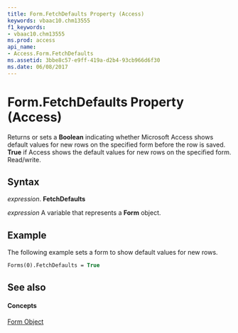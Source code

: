 ```yaml
---
title: Form.FetchDefaults Property (Access)
keywords: vbaac10.chm13555
f1_keywords:
- vbaac10.chm13555
ms.prod: access
api_name:
- Access.Form.FetchDefaults
ms.assetid: 3bbe8c57-e9ff-419a-d2b4-93cb966d6f30
ms.date: 06/08/2017
---
```



# Form.FetchDefaults Property (Access)

Returns or sets a **Boolean** indicating whether Microsoft Access shows default values for new rows on the specified form before the row is saved. **True** if Access shows the default values for new rows on the specified form. Read/write.


## Syntax

 _expression_. **FetchDefaults**

 _expression_ A variable that represents a **Form** object.


## Example

The following example sets a form to show default values for new rows.


```vb
Forms(0).FetchDefaults = True
```


## See also


#### Concepts


[Form Object](form-object-access.md)

